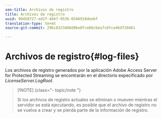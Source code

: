 ```yaml
---
seo-title: Archivos de registro
title: Archivos de registro
uuid: 90450f27-ed2f-4b67-953b-0546910deebf
translation-type: tm+mt
source-git-commit: 29bc8323460d9be0fce66cbea7c6fce46df20d61

---
```



# Archivos de registro{#log-files}

Los archivos de registro generados por la aplicación Adobe Access Server for Protected Streaming se encontrarán en el directorio especificado por *LicenseServer.LogRoot*.

>[!NOTE] {class=&quot;- topic/note &quot;}
>
>Si los archivos de registro actuales se eliminan o mueven mientras el servidor se está ejecutando, es posible que el archivo de registro no se vuelva a crear y se pierda parte de la información de registro.

